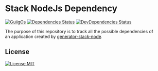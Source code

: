 # Stack NodeJs Dependency

[![GuiigOs][project-image]][project-url] [![Dependencies Status][david-dm-image]][david-dm-url] [![DevDependencies Status][david-dm-dev-image]][david-dm-dev-url]

[project-image]: https://img.shields.io/badge/GuiigOs-generator--stack--node-ff69b4.svg?style=flat-square
[project-url]: https://github.com/guiigos/generator-stack-node
[david-dm-image]: https://david-dm.org/guiigos/stack-node-dependency/status.svg?style=flat-square
[david-dm-url]: https://david-dm.org/guiigos/stack-node-dependency
[david-dm-dev-image]: https://david-dm.org/guiigos/stack-node-dependency/dev-status.svg?style=flat-square
[david-dm-dev-url]: https://david-dm.org/guiigos/stack-node-dependency?type=dev

The purpose of this repository is to track all the possible dependencies of an application created by [generator-stack-node][project-url].

## License
[![License MIT](https://img.shields.io/github/license/guiigos/stack-node-dependency.svg?style=flat-square)](https://github.com/guiigos/stack-node-dependency/blob/master/LICENSE)
